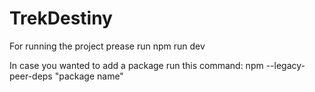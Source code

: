 # TrekDestiny
For running the project prease run 
npm run dev

In case you wanted to add a package run this command:
npm --legacy-peer-deps "package name"



